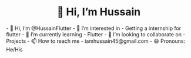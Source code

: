 <h1 align="center">👋 Hi, I’m Hussain</h1>
- 👋 Hi, I’m @HussainFlutter
- 👀 I’m interested in 
- Getting a internship for flutter
- 🌱 I’m currently learning
- Flutter 
- 💞️ I’m looking to collaborate on
- Projects
- 📫 How to reach me
- iamhussain45@gmail.com
- 😄 Pronouns: He/His
<!---
HussainFlutter/HussainFlutter is a ✨ special ✨ repository because its `README.md` (this file) appears on your GitHub profile.
You can click the Preview link to take a look at your changes.
--->
